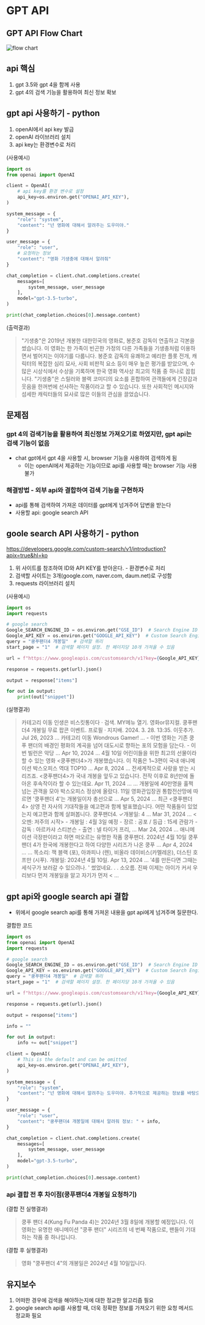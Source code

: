 # GPT API


## GPT API Flow Chart
![flow chart](../../flowChart/gptAPI.png)


## api 핵심
1. gpt 3.5와 gpt 4을 함께 사용
2. gpt 4의 검색 기능을 활용하여 최신 정보 확보


## gpt api 사용하기 - python
1. openAI에서 api key 발급
2. openAI 라이브러리 설치
3. api key는 환경변수로 처리
   
(사용예시)
```python
import os
from openai import OpenAI

client = OpenAI(
    # api key를 환경 변수로 설정
    api_key=os.environ.get("OPENAI_API_KEY"),
)

system_message = {
    "role": "system",
    "content": "넌 영화에 대해서 알려주는 도우미야."
}

user_message = {
    "role": "user",
    # 요청하는 정보
    "content": "영화 기생충에 대해서 알려줘"
}

chat_completion = client.chat.completions.create(
    messages=[
        system_message, user_message
    ],
    model="gpt-3.5-turbo",
)

print(chat_completion.choices[0].message.content)
```
(출력결과)
> "기생충"은 2019년 개봉한 대한민국의 영화로, 봉준호 감독이 연출하고 각본을 썼습니다. 이 영화는 한 가족이 빈곤한 가정의 다른 가족들을 기생충처럼 이용하면서 벌어지는 이야기를 다룹니다.
> 봉준호 감독의 유쾌하고 예리한 플롯 전개, 캐릭터의 복잡한 심리 묘사, 사회 비판적 요소 등이 매우 높은 평가를 받았으며, 수많은 시상식에서 수상을 기록하며 한국 영화 역사상 최고의 작품 중 하나로 꼽힙니다.
> "기생충"은 스릴러와 블랙 코미디의 요소를 혼합하여 관객들에게 긴장감과 웃음을 한꺼번에 선사하는 작품이라고 할 수 있습니다. 또한 사회적인 메시지와 섬세한 캐릭터들의 묘사로 많은 이들의 관심을 끌었습니다.


## 문제점
### gpt 4의 검색기능을 활용하여 최신정보 가져오기로 하였지만, gpt api는 검색 기능이 없음
+ chat gpt에서 gpt 4을 사용할 시, browser 기능을 사용하여 검색하게 됨
   + 이는 openAI에서 제공하는 기능이므로 api를 사용할 때는 browser 기능 사용불가
### 해결방법 - 외부 api와 결합하여 검색 기능을 구현하자
+ api를 통해 검색하여 가져온 데이터를 gpt에게 넘겨주어 답변을 받는다
+ 사용할 api: google search API


## goole search API 사용하기 - python
https://developers.google.com/custom-search/v1/introduction?apix=true&hl=ko
1. 위 사이트를 참조하여 ID와 API KEY를 받아온다. - 환경변수로 처리
2. 검색할 사이트는 3개(google.com, naver.com, daum.net)로 구성함
3. requests 라이브러리 설치

(사용예시)
```python
import os
import requests

# google search
Google_SEARCH_ENGINE_ID = os.environ.get("GSE_ID")  # Search Engine ID
Google_API_KEY = os.environ.get("GOOGLE_API_KEY")  # Custom Search Engine API KEY
query = "쿵푸팬더4 개봉일"  # 검색할 쿼리
start_page = "1"  # 검색할 페이지 설정. 한 페이지당 10개 가져올 수 있음

url = f"https://www.googleapis.com/customsearch/v1?key={Google_API_KEY}&cx={Google_SEARCH_ENGINE_ID}&q={query}&start={start_page}"

response = requests.get(url).json()

output = response["items"]

for out in output:
    print(out["snippet"])
```
(실행결과)
> 카테고리 이동 인생은 비스킷통이다 · 검색. MY메뉴 열기. 영화or뮤지컬. 쿵푸팬더4 개봉일 무료 팝콘 이벤트. 프로필 · 지지배. 2024. 3. 28. 13:35. 이웃추가.
> Jul 26, 2023 ... 카테고리 이동 Wondrous Gamer! ... - 이번 영화는 기존 쿵푸 팬더의 배경인 평화의 계곡을 넘어 대도시로 향하는 포의 모험을 담는다. - 이번 빌런은 악당 ...
> Apr 10, 2024 ... 4월 10일 어린이들을 위한 최고의 선물이라 할 수 있는 영화 <쿵푸팬더4>가 개봉했습니다. 이 작품은 1~3편이 국내 애니메이션 박스오피스 역대 TOP10 ...
> Apr 8, 2024 ... 전세계적으로 사랑을 받는 시리즈죠. <쿵푸팬더4>가 국내 개봉을 앞두고 있습니다. 전작 이후로 8년만에 돌아온 후속작이라 할 수 있는데요.
> Apr 11, 2024 ... ... 개봉일에 40만명을 훌쩍 넘는 관객을 모아 박스오피스 정상에 올랐다. 11일 영화관입장권 통합전산망에 따르면 '쿵푸팬더 4'는 개봉일이자 총선으로 ...
> Apr 5, 2024 ... 최근 <쿵푸팬더4> 상영 전 자사의 기대작들을 예고편과 함께 발표했습니다. 어떤 작품들이 있었는지 예고편과 함께 살펴봅니다. 쿵푸팬더4. ✓개봉일: 4 ...
> Mar 31, 2024 ... <오멘: 저주의 시작> - 개봉일 : 4월 3일 예정 - 장르 : 공포 / 등급 : 15세 관람가 - 감독 : 아르카샤 스티븐슨 - 출연 : 넬 타이거 프리, ...
> Mar 24, 2024 ... 애니메이션 극장판이라고 하면 떠오르는 유명한 작품 쿵푸팬더. 2024년 4월 10일 쿵푸팬더 4가 한국에 개봉한다고 하여 다양한 시리즈가 나온 쿵푸 ...
> Apr 4, 2024 ... ... 목소리: 잭 블랙 (포), 아콰피나 (렌), 비올라 데이비스(카멜레온), 더스틴 호프만 (시푸). 개봉일: 2024년 4월 10일.
> Apr 13, 2024 ... '4를 만든다면 그때는 세식구가 보러갈 수 있으려나. ' 썼었네요. ​. ​. 소오름. 진짜 이제는 아이가 커서 우리보다 먼저 개봉일을 알고 자기가 먼저 < ...


## gpt api와 google search api 결합
+ 위에서 google search api를 통해 가져온 내용을 gpt api에게 넘겨주며 질문한다.

결합한 코드
```python
import os
from openai import OpenAI
import requests

# google search
Google_SEARCH_ENGINE_ID = os.environ.get("GSE_ID")  # Search Engine ID
Google_API_KEY = os.environ.get("GOOGLE_API_KEY")  # Custom Search Engine API KEY
query = "쿵푸팬더4 개봉일"  # 검색할 쿼리
start_page = "1"  # 검색할 페이지 설정. 한 페이지당 10개 가져올 수 있음

url = f"https://www.googleapis.com/customsearch/v1?key={Google_API_KEY}&cx={Google_SEARCH_ENGINE_ID}&q={query}&start={start_page}"

response = requests.get(url).json()

output = response["items"]

info = ""

for out in output:
    info += out["snippet"]

client = OpenAI(
    # This is the default and can be omitted
    api_key=os.environ.get("OPENAI_API_KEY"),
)

system_message = {
    "role": "system",
    "content": "넌 영화에 대해서 알려주는 도우미야. 추가적으로 제공하는 정보를 바탕으로 알려줘"
}

user_message = {
    "role": "user",
    "content": "쿵푸팬더4 개봉일에 대해서 알려줘 정보: " + info,
}

chat_completion = client.chat.completions.create(
    messages=[
        system_message, user_message
    ],
    model="gpt-3.5-turbo",
)

print(chat_completion.choices[0].message.content)
```

### api 결합 전 후 차이점(쿵푸팬더4 개봉일 요청하기)
(결합 전 실행결과)
> 쿵푸 팬더 4(Kung Fu Panda 4)는 2024년 3월 8일에 개봉할 예정입니다. 이 영화는 유명한 애니메이션 "쿵푸 팬더" 시리즈의 네 번째 작품으로, 팬들이 기대하는 작품 중 하나입니다.

(결합 후 실행결과)
> 영화 "쿵푸팬더 4"의 개봉일은 2024년 4월 10일입니다.

## 유지보수
1. 어떠한 경우에 검색을 해야하는지에 대한 정교한 알고리즘 필요
2. google search api를 사용할 때, 더욱 정확한 정보를 가져오기 위한 요청 메서드 정교화 필요
